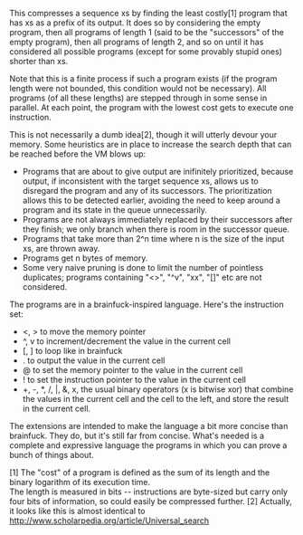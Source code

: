 This compresses a sequence xs by finding the least costly[1] program that has xs as a prefix of its output.  It does so by considering the empty program, then all programs of length 1 (said to be the "successors" of the empty program), then all programs of length 2, and so on until it has considered all possible programs (except for some provably stupid ones) shorter than xs.

Note that this is a finite process if such a program exists (if the program length were not bounded, this condition would not be necessary).  All programs (of all these lengths) are stepped through in some sense in parallel.  At each point, the program with the lowest cost gets to execute one instruction.

This is not necessarily a dumb idea[2], though it will utterly devour your memory.  Some heuristics are in place to increase the search depth that can be reached before the VM blows up:

* Programs that are about to give output are inifinitely prioritized, because output, if inconsistent with the target sequence xs, allows us to disregard the program and any of its successors.  The prioritization allows this to be detected earlier, avoiding the need to keep around a program and its state in the queue unnecessarily.
* Programs are not always immediately replaced by their successors after they finish; we only branch when there is room in the successor queue.
* Programs that take more than 2^n time where n is the size of the input xs, are thrown away.
* Programs get n bytes of memory.
* Some very naive pruning is done to limit the number of pointless duplicates; programs containing "<>", "^v", "xx", "[]" etc are not considered.

The programs are in a brainfuck-inspired language.  Here's the instruction set:

* <, > to move the memory pointer
* ^, v to increment/decrement the value in the current cell
* [, ] to loop like in brainfuck
* . to output the value in the current cell
* @ to set the memory pointer to the value in the current cell
* ! to set the instruction pointer to the value in the current cell
* +, -, *, /, |, &, x, the usual binary operators (x is bitwise xor) that combine the values in the current cell and the cell to the left, and store the result in the current cell.

The extensions are intended to make the language a bit more concise than brainfuck.  They do, but it's still far from concise.  What's needed is a complete and expressive language the programs in which you can prove a bunch of things about.

[1] The "cost" of a program is defined as the sum of its length and the binary logarithm of its execution time.  
The length is measured in bits -- instructions are byte-sized but carry only four bits of information, so could easily be compressed further.
[2] Actually, it looks like this is almost identical to http://www.scholarpedia.org/article/Universal_search

